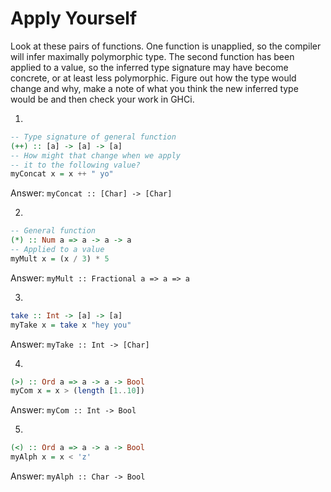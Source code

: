 # Apply Yourself

Look at these pairs of functions. One function is unapplied, so the compiler will infer maximally polymorphic type. The second function has been applied to a value, so the inferred type signature may have become concrete, or at least less polymorphic. Figure out how the type would change and why, make a note of what you think the new inferred type would be and then check your work in GHCi.

1.
```haskell
-- Type signature of general function
(++) :: [a] -> [a] -> [a]
-- How might that change when we apply
-- it to the following value?
myConcat x = x ++ " yo"
```
Answer: `myConcat :: [Char] -> [Char]`

2.
```haskell
-- General function
(*) :: Num a => a -> a -> a
-- Applied to a value
myMult x = (x / 3) * 5
```
Answer: `myMult :: Fractional a => a => a`

3.
```haskell
take :: Int -> [a] -> [a]
myTake x = take x "hey you"
```
Answer: `myTake :: Int -> [Char]`

4.
```haskell
(>) :: Ord a => a -> a -> Bool
myCom x = x > (length [1..10])
```
Answer: `myCom :: Int -> Bool`

5.
```haskell
(<) :: Ord a => a -> a -> Bool
myAlph x = x < 'z'
```
Answer: `myAlph :: Char -> Bool`
